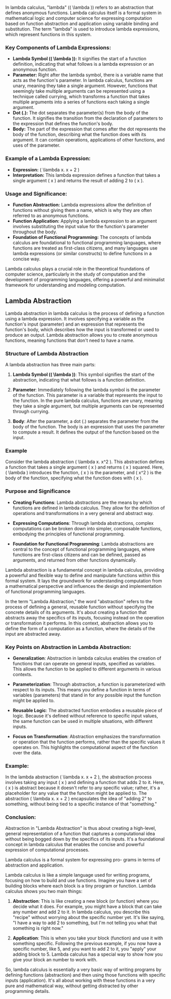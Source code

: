 In lambda calculus, "lambda" (\( \lambda \)) refers to an abstraction that defines anonymous functions. Lambda calculus itself is a formal system in mathematical logic and computer science for expressing computation based on function abstraction and application using variable binding and substitution. The term "lambda" is used to introduce lambda expressions, which represent functions in this system.

### Key Components of Lambda Expressions:

- **Lambda Symbol (\( \lambda \)):** It signifies the start of a function definition, indicating that what follows is a lambda expression or an anonymous function.
- **Parameter:** Right after the lambda symbol, there is a variable name that acts as the function's parameter. In lambda calculus, functions are unary, meaning they take a single argument. However, functions that seemingly take multiple arguments can be represented using a technique called currying, which transforms a function that takes multiple arguments into a series of functions each taking a single argument.
- **Dot (.):** The dot separates the parameter(s) from the body of the function. It signifies the transition from the declaration of parameters to the expression that defines the function's body.
- **Body:** The part of the expression that comes after the dot represents the body of the function, describing what the function does with its argument. It can contain operations, applications of other functions, and uses of the parameter.

### Example of a Lambda Expression:

- **Expression:** \( \lambda x. x + 2 \)
- **Interpretation:** This lambda expression defines a function that takes a single argument \( x \) and returns the result of adding 2 to \( x \).

### Usage and Significance:

- **Function Abstraction:** Lambda expressions allow the definition of functions without giving them a name, which is why they are often referred to as anonymous functions.
- **Function Application:** Applying a lambda expression to an argument involves substituting the input value for the function's parameter throughout the body.
- **Foundation of Functional Programming:** The concepts of lambda calculus are foundational to functional programming languages, where functions are treated as first-class citizens, and many languages use lambda expressions (or similar constructs) to define functions in a concise way.

Lambda calculus plays a crucial role in the theoretical foundations of computer science, particularly in the study of computation and the development of programming languages, offering a powerful and minimalist framework for understanding and modeling computation.

## Lambda Abstraction

Lambda abstraction in lambda calculus is the process of defining a function using a lambda expression. It involves specifying a variable as the function's input (parameter) and an expression that represents the function's body, which describes how the input is transformed or used to produce an output. Lambda abstraction allows you to create anonymous functions, meaning functions that don't need to have a name.

### Structure of Lambda Abstraction

A lambda abstraction has three main parts:

1. **Lambda Symbol (\( \lambda \))**: This symbol signifies the start of the abstraction, indicating that what follows is a function definition.

2. **Parameter**: Immediately following the lambda symbol is the parameter of the function. This parameter is a variable that represents the input to the function. In the pure lambda calculus, functions are unary, meaning they take a single argument, but multiple arguments can be represented through currying.

3. **Body**: After the parameter, a dot (.) separates the parameter from the body of the function. The body is an expression that uses the parameter to compute a result. It defines the output of the function based on the input.

### Example

Consider the lambda abstraction \( \lambda x. x^2 \). This abstraction defines a function that takes a single argument \( x \) and returns \( x \) squared. Here, \( \lambda \) introduces the function, \( x \) is the parameter, and \( x^2 \) is the body of the function, specifying what the function does with \( x \).

### Purpose and Significance

- **Creating Functions**: Lambda abstractions are the means by which functions are defined in lambda calculus. They allow for the definition of operations and transformations in a very general and abstract way.

- **Expressing Computations**: Through lambda abstractions, complex computations can be broken down into simpler, composable functions, embodying the principles of functional programming.

- **Foundation for Functional Programming**: Lambda abstractions are central to the concept of functional programming languages, where functions are first-class citizens and can be defined, passed as arguments, and returned from other functions dynamically.

Lambda abstraction is a fundamental concept in lambda calculus, providing a powerful and flexible way to define and manipulate functions within this formal system. It lays the groundwork for understanding computation from a mathematical perspective and influences the design and implementation of functional programming languages.

In the term "Lambda Abstraction," the word "abstraction" refers to the process of defining a general, reusable function without specifying the concrete details of its arguments. It's about creating a function that abstracts away the specifics of its inputs, focusing instead on the operation or transformation it performs. In this context, abstraction allows you to define the form of a computation as a function, where the details of the  input are abstracted away.

### Key Points on Abstraction in Lambda Abstraction:

- **Generalization**: Abstraction in lambda calculus enables the creation of functions that can operate on general inputs, specified as variables. This allows the function to be applied to different  arguments in various contexts.

- **Parameterization**: Through abstraction, a function is parameterized with respect to its inputs. This means you define a function in terms of variables (parameters) that stand in for any possible input the function might be applied to.

- **Reusable Logic**: The abstracted function embodies a reusable piece of logic. Because it's defined without reference to specific input values, the same function can be used in multiple situations, with different inputs.

- **Focus on Transformation**: Abstraction emphasizes the transformation or operation that the function performs, rather than the specific values it operates on. This highlights the computational aspect of the function over the data.

### Example:

In the lambda abstraction \( \lambda x. x + 2 \), the abstraction process involves taking any input \( x \) and defining a function that adds 2 to it. Here, \( x \) is abstract because it doesn't refer to any specific value; rather, it's a placeholder for any value that the function might be applied to. The abstraction \( \lambda x. x + 2 \) encapsulates the idea of "adding 2" to something, without being tied to a specific instance of that "something."

### Conclusion:

Abstraction in "Lambda Abstraction" is thus about creating a high-level, general representation of a function that captures a computational idea without being bogged down by the specifics of its inputs. It's a foundational concept in lambda calculus that enables the concise and powerful expression of computational processes.

Lambda calculus is a formal system for expressing pro- grams in terms of abstraction and application.

Lambda calculus is like a simple language used for writing programs, focusing on how to build and use functions. Imagine you have a set of building blocks where each block is a tiny program or function. Lambda calculus shows you two main things:

1. **Abstraction**: This is like creating a new block (or function) where you decide what it does. For example, you might have a block that can take any number and add 2 to it. In lambda calculus, you describe this "recipe" without worrying about the specific number yet. It's like saying, "I have a way to add 2 to something, but I'm not telling you what that something is right now."

2. **Application**: This is when you take your block (function) and use it with something specific. Following the previous example, if you now have a specific number, like 5, and you want to add 2 to it, you "apply" your adding block to 5. Lambda calculus has a special way to show how you give your block an  number to work with.

So, lambda calculus is essentially a very basic way of writing programs by defining functions (abstraction) and then using those functions with specific inputs (application). It's all about working with these functions in a very pure and mathematical way, without getting distracted by other programming details.


